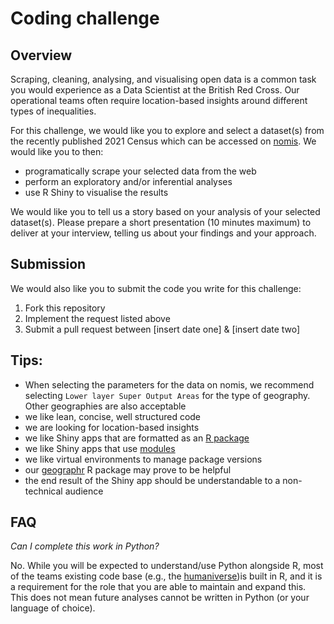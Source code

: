 # Coding challenge

## Overview
Scraping, cleaning, analysing, and visualising open data is a common task you would experience as a Data Scientist at the British Red Cross. Our operational teams often require location-based insights around different types of inequalities.

For this challenge, we would like you to explore and select a dataset(s) from the recently published 2021 Census which can be accessed on [nomis](https://www.nomisweb.co.uk/sources/census_2021). We would like you to then:

- programatically scrape your selected data from the web
- perform an exploratory and/or inferential analyses
- use R Shiny to visualise the results

We would like you to tell us a story based on your analysis of your selected dataset(s). Please prepare a short presentation (10 minutes maximum) to deliver at your interview, telling us about your findings and your approach.

## Submission
We would also like you to submit the code you write for this challenge:
1. Fork this repository
2. Implement the request listed above
3. Submit a pull request between [insert date one] & [insert date two]

## Tips:
- When selecting the parameters for the data on nomis, we recommend selecting `Lower layer Super Output Areas` for the type of geography. Other geographies are also acceptable
- we like lean, concise, well structured code
- we are looking for location-based insights
- we like Shiny apps that are formatted as an [R package](https://mastering-shiny.org/scaling-packaging.html)
- we like Shiny apps that use [modules](https://mastering-shiny.org/scaling-modules.html)
- we like virtual environments to manage package versions
- our [geographr](https://github.com/humaniverse/geographr) R package may prove to be helpful
- the end result of the Shiny app should be understandable to a non-technical audience

## FAQ
*Can I complete this work in Python?*

No. While you will be expected to understand/use Python alongside R, most of the teams existing code base (e.g., the [humaniverse](https://github.com/humaniverse))is built in R, and it is a requirement for the role that you are able to maintain and expand this. This does not mean future analyses cannot be written in Python (or your language of choice).
